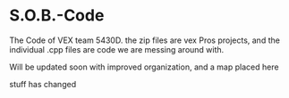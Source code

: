# S.O.B.-Code

The Code of VEX team 5430D. the zip files are vex Pros projects, and the individual .cpp files are code we are messing around with.

Will be updated soon with improved organization, and a map placed here

stuff has changed
